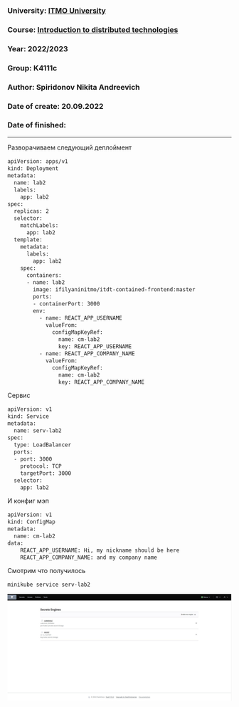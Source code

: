 ### University: [ITMO University](https://itmo.ru/ru/)
### Course: [Introduction to distributed technologies](https://github.com/itmo-ict-faculty/introduction-to-distributed-technologies)
### Year: 2022/2023
### Group: K4111c
### Author: Spiridonov Nikita Andreevich
### Date of create: 20.09.2022
### Date of finished:
---
Разворачиваем следующий деплоймент
```
apiVersion: apps/v1
kind: Deployment
metadata:
  name: lab2
  labels:
    app: lab2
spec:
  replicas: 2
  selector:
    matchLabels:
      app: lab2
  template:
    metadata:
      labels:
        app: lab2
    spec:
      containers:
      - name: lab2
        image: ifilyaninitmo/itdt-contained-frontend:master
        ports:
        - containerPort: 3000
        env:
          - name: REACT_APP_USERNAME
            valueFrom:
              configMapKeyRef:
                name: cm-lab2
                key: REACT_APP_USERNAME
          - name: REACT_APP_COMPANY_NAME
            valueFrom:
              configMapKeyRef:
                name: cm-lab2
                key: REACT_APP_COMPANY_NAME
```

Сервис
```
apiVersion: v1
kind: Service              
metadata:
  name: serv-lab2
spec:
  type: LoadBalancer       
  ports:
  - port: 3000
    protocol: TCP          
    targetPort: 3000
  selector:                
    app: lab2       
```

И конфиг мэп
```
apiVersion: v1
kind: ConfigMap
metadata:
  name: cm-lab2
data:
    REACT_APP_USERNAME: Hi, my nickname should be here
    REACT_APP_COMPANY_NAME: and my company name
```

Смотрим что получилось
```
minikube service serv-lab2
```
![Image alt](https://github.com/username0159/raw/blob/main/voult.jpg)
